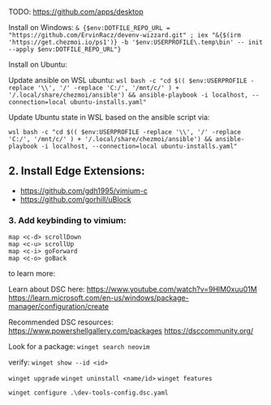 TODO: https://github.com/apps/desktop


Install on Windows:
`& {$env:DOTFILE_REPO_URL = "https://github.com/ErvinRacz/devenv-wizzard.git" ; iex "&{$(irm 'https://get.chezmoi.io/ps1')} -b '$env:USERPROFILE\.temp\bin' -- init --apply $env:DOTFILE_REPO_URL"}`

Install on Ubuntu:

Update ansible on WSL ubuntu:
`wsl bash -c "cd $(( $env:USERPROFILE -replace '\\', '/' -replace 'C:/', '/mnt/c/' ) + '/.local/share/chezmoi/ansible') && ansible-playbook -i localhost, --connection=local ubuntu-installs.yaml"`

Update Ubuntu state in WSL based on the ansible script via:

```shell
wsl bash -c "cd $(( $env:USERPROFILE -replace '\\', '/' -replace 'C:/', '/mnt/c/' ) + '/.local/share/chezmoi/ansible') && ansible-playbook -i localhost, --connection=local ubuntu-installs.yaml"
```

## 2. Install Edge Extensions:
- https://github.com/gdh1995/vimium-c
- https://github.com/gorhill/uBlock

### 3. Add keybinding to vimium:

```
map <c-d> scrollDown
map <c-u> scrollUp
map <c-i> goForward
map <c-o> goBack
```


to learn more:

Learn about DSC here:
https://www.youtube.com/watch?v=9HlM0xuu01M
https://learn.microsoft.com/en-us/windows/package-manager/configuration/create

Recommended DSC resources:
https://www.powershellgallery.com/packages
https://dsccommunity.org/


Look for a package:
`winget search neovim`

verify: `winget show --id <id>`

`winget upgrade`
`winget uninstall <name/id>`
`winget features`

`winget configure .\dev-tools-config.dsc.yaml`
